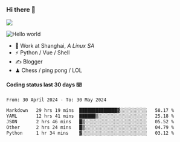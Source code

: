 ### Hi there 👋
![](https://komarev.com/ghpvc/?username=Xuhandsome)


<img src="https://github-readme-stats.vercel.app/api?username=XuHandsome&show_icons=true&theme=merko" alt="Hello world">

<br/>

- 🍻  Work at Shanghai, _A Linux SA_
- ⚡  Python / Vue / Shell
- ✍️  Blogger
- ♟  Chess / ping pong / LOL

#### Coding status last 30 days ⌨️

<!--START_SECTION:waka-->

```txt
From: 30 April 2024 - To: 30 May 2024

Markdown   29 hrs 19 mins  ██████████████▓░░░░░░░░░░   58.17 %
YAML       12 hrs 41 mins  ██████▒░░░░░░░░░░░░░░░░░░   25.18 %
JSON       2 hrs 46 mins   █▒░░░░░░░░░░░░░░░░░░░░░░░   05.52 %
Other      2 hrs 24 mins   █▒░░░░░░░░░░░░░░░░░░░░░░░   04.79 %
Python     1 hr 34 mins    ▓░░░░░░░░░░░░░░░░░░░░░░░░   03.12 %
```

<!--END_SECTION:waka-->
